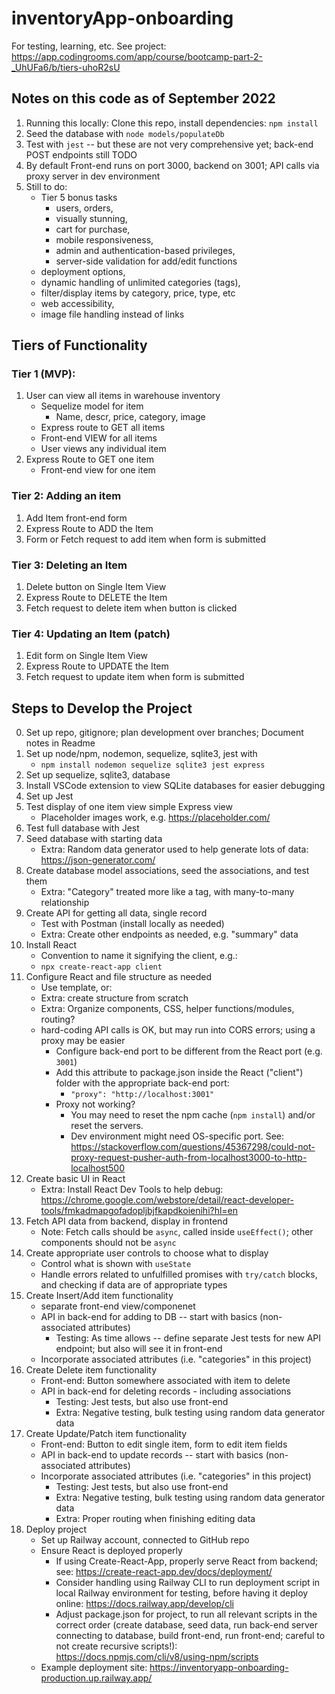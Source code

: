 # inventoryApp-onboarding
For testing, learning, etc.  See project: https://app.codingrooms.com/app/course/bootcamp-part-2-_UhUFa6/b/tiers-uhoR2sU

## Notes on this code as of September 2022

1. Running this locally: Clone this repo, install dependencies: ``npm install``
2. Seed the database with ``node models/populateDb``
3. Test with ``jest`` -- but these are not very comprehensive yet; back-end POST endpoints still TODO
4. By default Front-end runs on port 3000, backend on 3001; API calls via proxy server in dev environment
5. Still to do:  
    * Tier 5 bonus tasks 
        * users, orders, 
        * visually stunning, 
        * cart for purchase, 
        * mobile responsiveness, 
        * admin and authentication-based privileges, 
        * server-side validation for add/edit functions 
    * deployment options, 
    * dynamic handling of unlimited categories (tags), 
    * filter/display items by category, price, type, etc
    * web accessibility,
    * image file handling instead of links

## Tiers of Functionality

### Tier 1 (MVP): 
1. User can view all items in warehouse inventory
    * Sequelize model for item
        * Name, descr, price, category, image
    * Express route to GET all items
    * Front-end VIEW for all items
    * User views any individual item
2. Express Route to GET one item
    * Front-end view for one item

### Tier 2: Adding an item
1. Add Item front-end form
2. Express Route to ADD the Item
3. Form or Fetch request to add item when form is submitted

### Tier 3: Deleting an Item
1. Delete button on Single Item View
2. Express Route to DELETE the Item
3. Fetch request to delete item when button is clicked

### Tier 4: Updating an Item (patch)
1. Edit form on Single Item View
2. Express Route to UPDATE the Item
3. Fetch request to update item when form is submitted

## Steps to Develop the Project
0. Set up repo, gitignore; plan development over branches; Document notes in Readme
1. Set up node/npm, nodemon, sequelize, sqlite3, jest with
    * ``npm install nodemon sequelize sqlite3 jest express``
2. Set up sequelize, sqlite3, database
3. Install VSCode extension to view SQLite databases for easier debugging
4. Set up Jest
5. Test display of one item view simple Express view
    * Placeholder images work, e.g. https://placeholder.com/
6. Test full database with Jest
7. Seed database with starting data
    * Extra: Random data generator used to help generate lots of data: https://json-generator.com/
8. Create database model associations, seed the associations, and test them
    * Extra: "Category" treated more like a tag, with many-to-many relationship
9. Create API for getting all data, single record
    * Test with Postman (install locally as needed)
    * Extra: Create other endpoints as needed, e.g. "summary" data
10. Install React
    * Convention to name it signifying the client, e.g.:
    * ``npx create-react-app client``
11. Configure React and file structure as needed
    * Use template, or:
    * Extra: create structure from scratch
    * Extra: Organize components, CSS, helper functions/modules, routing?
    * hard-coding API calls is OK, but may run into CORS errors; using a proxy may be easier
        * Configure back-end port to be different from the React port (e.g. ``3001``)
        * Add this attribute to package.json inside the React ("client") folder with the appropriate back-end port: 
            * ``"proxy": "http://localhost:3001"``
        * Proxy not working? 
            * You may need to reset the npm cache (``npm install``) and/or reset the servers.
            * Dev environment might need OS-specific port. See: https://stackoverflow.com/questions/45367298/could-not-proxy-request-pusher-auth-from-localhost3000-to-http-localhost500
12. Create basic UI in React
    * Extra: Install React Dev Tools to help debug: https://chrome.google.com/webstore/detail/react-developer-tools/fmkadmapgofadopljbjfkapdkoienihi?hl=en
13. Fetch API data from backend, display in frontend
    * Note: Fetch calls should be ``async``, called inside ``useEffect()``; other components should not be ``async``
14. Create appropriate user controls to choose what to display
    * Control what is shown with ``useState``
    * Handle errors related to unfulfilled promises with ``try/catch`` blocks, and checking if data are of appropriate types
15. Create Insert/Add item functionality
    * separate front-end view/componenet
    * API in back-end for adding to DB -- start with basics (non-associated attributes)
        * Testing: As time allows -- define separate Jest tests for new API endpoint; but also will see it in front-end
    * Incorporate associated attributes (i.e. "categories" in this project)
16. Create Delete item functionality
    * Front-end: Button somewhere associated with item to delete
    * API in back-end for deleting records - including associations
        * Testing: Jest tests, but also use front-end
        * Extra:  Negative testing, bulk testing using random data generator data
17. Create Update/Patch item functionality
    * Front-end: Button to edit single item, form to edit item fields
    * API in back-end to update records -- start with basics (non-associated attributes)
    * Incorporate associated attributes (i.e. "categories" in this project)
        * Testing: Jest tests, but also use front-end
        * Extra:  Negative testing, bulk testing using random data generator data
        * Extra: Proper routing when finishing editing data
18. Deploy project
    * Set up Railway account, connected to GitHub repo
    * Ensure React is deployed properly 
        * If using Create-React-App, properly serve React from backend; see: https://create-react-app.dev/docs/deployment/
        * Consider handling using Railway CLI to run deployment script in local Railway environment for testing, before having it deploy online: https://docs.railway.app/develop/cli
        * Adjust package.json for project, to run all relevant scripts in the correct order (create database, seed data, run back-end server connecting to database, build front-end, run front-end; careful to not create recursive scripts!): https://docs.npmjs.com/cli/v8/using-npm/scripts
    * Example deployment site: https://inventoryapp-onboarding-production.up.railway.app/